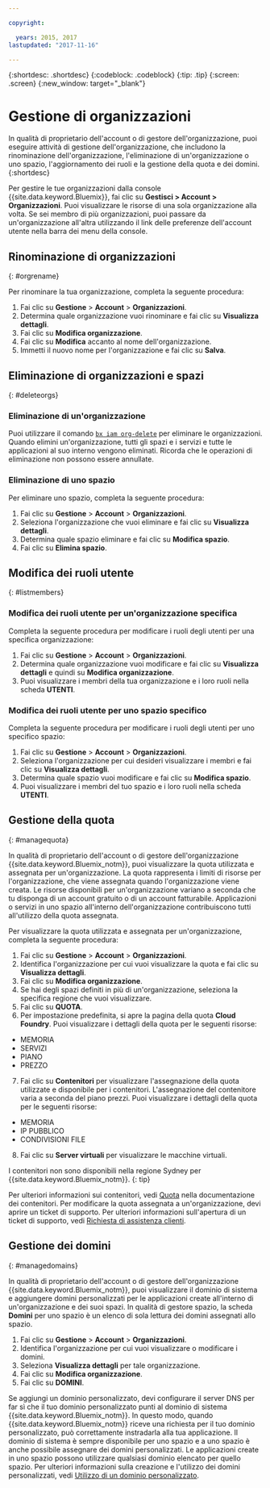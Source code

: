 ```yaml
---

copyright:

  years: 2015, 2017
lastupdated: "2017-11-16"

---
```


{:shortdesc: .shortdesc}
{:codeblock: .codeblock}
{:tip: .tip}
{:screen: .screen}
{:new_window: target="_blank"}

# Gestione di organizzazioni
In qualità di proprietario dell'account o di gestore dell'organizzazione, puoi eseguire attività di gestione dell'organizzazione, che includono la rinominazione dell'organizzazione, l'eliminazione di un'organizzazione o uno spazio, l'aggiornamento dei ruoli e la gestione della quota e dei domini.
{:shortdesc}

Per gestire le tue organizzazioni dalla console {{site.data.keyword.Bluemix}}, fai clic su **Gestisci > Account > Organizzazioni**. Puoi visualizzare le risorse di una sola organizzazione alla volta. Se sei membro di più organizzazioni, puoi passare da un'organizzazione all'altra utilizzando il link delle preferenze dell'account utente nella barra dei menu della console.

## Rinominazione di organizzazioni
{: #orgrename}

Per rinominare la tua organizzazione, completa la seguente procedura:
1. Fai clic su **Gestione** > **Account** > **Organizzazioni**.
2. Determina quale organizzazione vuoi rinominare e fai clic su **Visualizza dettagli**.
3. Fai clic su **Modifica organizzazione**.
4. Fai clic su **Modifica** accanto al nome dell'organizzazione.
5. Immetti il nuovo nome per l'organizzazione e fai clic su **Salva**.

## Eliminazione di organizzazioni e spazi
{: #deleteorgs}

### Eliminazione di un'organizzazione

Puoi utilizzare il comando [`bx iam org-delete`](/docs/cli/reference/bluemix_cli/bx_cli.html#bluemix_iam_org_delete) per eliminare le organizzazioni. Quando elimini un'organizzazione, tutti gli
spazi e i servizi e tutte le applicazioni al suo interno vengono eliminati. Ricorda che le operazioni di eliminazione non possono essere annullate.

### Eliminazione di uno spazio

Per eliminare uno spazio, completa la seguente procedura:

1. Fai clic su **Gestione** > **Account** > **Organizzazioni**.
2. Seleziona l'organizzazione che vuoi eliminare e fai clic su **Visualizza dettagli**.
3. Determina quale spazio eliminare e fai clic su **Modifica spazio**.
4. Fai clic su **Elimina spazio**.

## Modifica dei ruoli utente
{: #listmembers}

### Modifica dei ruoli utente per un'organizzazione specifica

Completa la seguente procedura per modificare i ruoli degli utenti per una specifica organizzazione:

1. Fai clic su **Gestione** > **Account** > **Organizzazioni**.
2. Determina quale organizzazione vuoi modificare e fai clic su **Visualizza dettagli** e quindi su **Modifica organizzazione**.
4. Puoi visualizzare i membri della tua organizzazione e i loro ruoli nella scheda **UTENTI**.

### Modifica dei ruoli utente per uno spazio specifico

Completa la seguente procedura per modificare i ruoli degli utenti per uno specifico spazio:

1. Fai clic su **Gestione** > **Account** > **Organizzazioni**.
2. Seleziona l'organizzazione per cui desideri visualizzare i membri e fai clic su **Visualizza dettagli**.
3. Determina quale spazio vuoi modificare e fai clic su **Modifica spazio**.
4. Puoi visualizzare i membri del tuo spazio e i loro ruoli nella scheda **UTENTI**.

## Gestione della quota
{: #managequota}

In qualità di proprietario dell'account o di gestore dell'organizzazione {{site.data.keyword.Bluemix_notm}}, puoi visualizzare la quota utilizzata e assegnata per un'organizzazione. La quota rappresenta i limiti di risorse per l'organizzazione, che viene assegnata quando l'organizzazione viene creata. Le risorse disponibili per un'organizzazione variano a seconda che tu disponga di un account gratuito o di un account fatturabile. Applicazioni o servizi in uno spazio all'interno dell'organizzazione contribuiscono tutti all'utilizzo della quota assegnata.

Per visualizzare la quota utilizzata e assegnata per un'organizzazione, completa la seguente procedura:

1. Fai clic su **Gestione** &gt; **Account** &gt; **Organizzazioni**.
2. Identifica l'organizzazione per cui vuoi visualizzare la quota e fai clic su **Visualizza dettagli**.
3. Fai clic su **Modifica organizzazione**.
4. Se hai degli spazi definiti in più di un'organizzazione, seleziona la specifica regione che vuoi visualizzare.
5. Fai clic su **QUOTA**.
6. Per impostazione predefinita, si apre la pagina della quota **Cloud Foundry**. Puoi visualizzare i dettagli della quota per le seguenti risorse:
 * MEMORIA
 * SERVIZI
 * PIANO
 * PREZZO
7. Fai clic su **Contenitori** per visualizzare l'assegnazione della quota utilizzate e disponibile per i contenitori. L'assegnazione del contenitore varia a seconda del piano prezzi. Puoi visualizzare i dettagli della quota per le seguenti risorse:
 * MEMORIA
 * IP PUBBLICO
 * CONDIVISIONI FILE
8. Fai clic su **Server virtuali** per visualizzare le macchine virtuali.

I contenitori non sono disponibili nella regione Sydney per {{site.data.keyword.Bluemix_notm}}.
{: tip}

Per ulteriori informazioni sui contenitori, vedi [Quota](/docs/containers/container_planning.html#container_planning_quota) nella documentazione dei contenitori.
Per modificare la quota assegnata a un'organizzazione, devi aprire un ticket di supporto. Per ulteriori informazioni sull'apertura di un ticket di supporto, vedi [Richiesta di assistenza clienti](/docs/support/index.html#contacting-support).

## Gestione dei domini
{: #managedomains}

In qualità di proprietario dell'account o di gestore dell'organizzazione {{site.data.keyword.Bluemix_notm}}, puoi visualizzare il dominio di sistema e aggiungere domini personalizzati per le applicazioni create all'interno di un'organizzazione e dei suoi spazi. In qualità di gestore spazio, la scheda **Domini** per uno spazio è un elenco di sola lettura dei domini assegnati allo spazio.

1. Fai clic su **Gestione** &gt; **Account** &gt; **Organizzazioni**.
2. Identifica l'organizzazione per cui vuoi visualizzare o modificare i domini.
3. Seleziona **Visualizza dettagli** per tale organizzazione.
4. Fai clic su **Modifica organizzazione**.
5. Fai clic su **DOMINI**.

Se aggiungi un dominio personalizzato, devi configurare il server DNS per far sì che il tuo dominio personalizzato punti al dominio di sistema {{site.data.keyword.Bluemix_notm}}. In questo modo, quando {{site.data.keyword.Bluemix_notm}} riceve una richiesta per il tuo dominio personalizzato, può correttamente instradarla alla tua applicazione. Il dominio di sistema è sempre disponibile per uno spazio e a uno spazio è anche possibile assegnare dei domini personalizzati. Le applicazioni create in uno spazio possono utilizzare qualsiasi dominio elencato per quello spazio. Per ulteriori informazioni sulla creazione e l'utilizzo dei domini personalizzati, vedi [Utilizzo di un dominio personalizzato](/docs/manageapps/updapps.html#domain).

